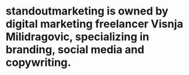 # standoutmarketing is owned by digital marketing freelancer Visnja Milidragovic, specializing in branding, social media and copywriting. 
